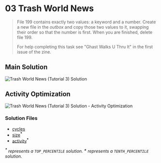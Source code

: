 # 03 Trash World News

> File 199 contains exactly two values: a keyword and a number. Create a new file in the _outbox_ and copy those two values to it, swapping their order so that the number is first. When you are finished, delete file 199.
>
> For help completing this task see "Ghast Walks U Thru It" in the first issue of the zine.

## Main Solution

![Trash World News (Tutorial 3) Solution][solution]

[solution]: https://i.imgur.com/dUUvXVn.gif "Trash World News (Tutorial 3) Solution"

## Activity Optimization

![Trash World News (Tutorial 3) Solution - Activity Optimization][activity]

[activity]: https://i.imgur.com/BNVPeU8.gif "Trash World News (Tutorial 3) Solution - Activity Optimization"

### Solution Files

-   [cycles](cycles/)
-   [size](size/)<sup>**\***</sup>
-   [activity](activity/)<sup>**\***</sup>

_<sup>**\***</sup> represents a `TOP_PERCENTILE` solution._
_<sup>**\+**</sup> represents a `TENTH_PERCENTILE` solution._
